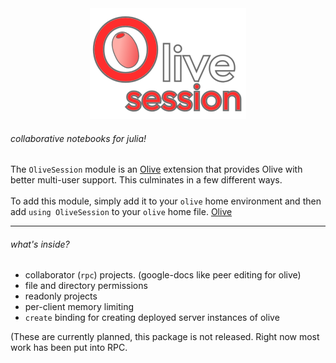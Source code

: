 <div align="center">
<img src="https://github.com/ChifiSource/image_dump/blob/main/olive/olivesession.png" width="250"></img>
</div>

###### collaborative notebooks for julia!
The `OliveSession` module is an [Olive](https://github.com/ChifiSource/Olive.jl) extension that provides Olive with better multi-user support. This culminates in a few different ways. \
\
To add this module, simply add it to your `olive` home environment and then add `using OliveSession` to your `olive` home file. [Olive](https://github.com/ChifiSource/Olive.jl#installing-extensions)

---
###### what's inside?
- collaborator (`rpc`) projects. (google-docs like peer editing for olive)
- file and directory permissions
- readonly projects
- per-client memory limiting
- `create` binding for creating deployed server instances of olive

(These are currently planned, this package is not released. Right now most work has been put into RPC.
